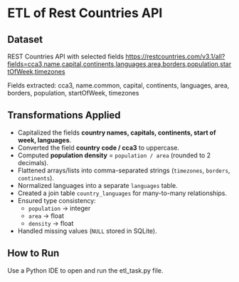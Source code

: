# ETL of Rest Countries API

## Dataset

REST Countries API with selected fields
https://restcountries.com/v3.1/all?fields=cca3,name,capital,continents,languages,area,borders,population,startOfWeek,timezones

Fields extracted: cca3, name.common, capital, continents, languages, area, borders, population, startOfWeek, timezones


## Transformations Applied

- Capitalized the fields **country names, capitals, continents, start of week, languages**.
- Converted the field **country code / cca3** to uppercase. 
- Computed **population density** = `population / area` (rounded to 2 decimals).  
- Flattened arrays/lists into comma-separated strings (`timezones`, `borders`, `continents`).  
- Normalized languages into a separate `languages` table.  
- Created a join table `country_languages` for many-to-many relationships.  
- Ensured type consistency:
  - `population` → integer  
  - `area` → float  
  - `density` → float  
- Handled missing values (`NULL` stored in SQLite).


## How to Run

Use a Python IDE to open and run the etl_task.py file.
